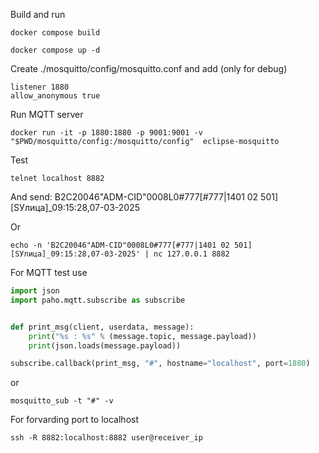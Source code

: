Build and run

```
docker compose build
```

```
docker compose up -d
```

Create ./mosquitto/config/mosquitto.conf and add (only for debug)

```
listener 1880
allow_anonymous true
```


Run MQTT server

```
docker run -it -p 1880:1880 -p 9001:9001 -v "$PWD/mosquitto/config:/mosquitto/config"  eclipse-mosquitto
```

Test

```
telnet localhost 8882 
```

And send: B2C20046"ADM-CID"0008L0#777[#777|1401 02 501][SУлица]_09:15:28,07-03-2025

Or 

```
echo -n 'B2C20046"ADM-CID"0008L0#777[#777|1401 02 501][SУлица]_09:15:28,07-03-2025' | nc 127.0.0.1 8882
```

For MQTT test use

```python
import json
import paho.mqtt.subscribe as subscribe


def print_msg(client, userdata, message):
    print("%s : %s" % (message.topic, message.payload))
    print(json.loads(message.payload))

subscribe.callback(print_msg, "#", hostname="localhost", port=1880)
```
or
```
mosquitto_sub -t "#" -v
```

For forvarding port to localhost

```
ssh -R 8882:localhost:8882 user@receiver_ip
```
